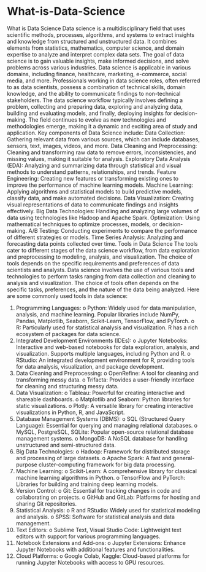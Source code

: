 # What-is-Data-Science
What is Data Science
Data science is a multidisciplinary field that uses scientific methods, processes, algorithms, and systems to extract insights and knowledge from structured and unstructured data. It combines elements from statistics, mathematics, computer science, and domain expertise to analyze and interpret complex data sets. The goal of data science is to gain valuable insights, make informed decisions, and solve problems across various industries.
Data science is applicable in various domains, including finance, healthcare, marketing, e-commerce, social media, and more. Professionals working in data science roles, often referred to as data scientists, possess a combination of technical skills, domain knowledge, and the ability to communicate findings to non-technical stakeholders.
The data science workflow typically involves defining a problem, collecting and preparing data, exploring and analyzing data, building and evaluating models, and finally, deploying insights for decision-making. The field continues to evolve as new technologies and methodologies emerge, making it a dynamic and exciting area of study and application.
Key components of Data Science include:
Data Collection: Gathering relevant data from various sources, which can include databases, sensors, text, images, videos, and more.
Data Cleaning and Preprocessing: Cleaning and transforming raw data to remove errors, inconsistencies, and missing values, making it suitable for analysis.
Exploratory Data Analysis (EDA): Analyzing and summarizing data through statistical and visual methods to understand patterns, relationships, and trends.
Feature Engineering: Creating new features or transforming existing ones to improve the performance of machine learning models.
Machine Learning: Applying algorithms and statistical models to build predictive models, classify data, and make automated decisions.
Data Visualization: Creating visual representations of data to communicate findings and insights effectively.
Big Data Technologies: Handling and analyzing large volumes of data using technologies like Hadoop and Apache Spark.
Optimization: Using mathematical techniques to optimize processes, models, or decision-making.
A/B Testing: Conducting experiments to compare the performance of different strategies or models.
Time Series Analysis: Analyzing and forecasting data points collected over time.
Tools in Data Science
The tools cater to different stages of the data science workflow, from data exploration and preprocessing to modeling, analysis, and visualization. The choice of tools depends on the specific requirements and preferences of data scientists and analysts.
Data science involves the use of various tools and technologies to perform tasks ranging from data collection and cleaning to analysis and visualization. The choice of tools often depends on the specific tasks, preferences, and the nature of the data being analyzed. Here are some commonly used tools in data science:
1.	Programming Languages:
o	Python: Widely used for data manipulation, analysis, and machine learning. Popular libraries include NumPy, Pandas, Matplotlib, Seaborn, Scikit-Learn, TensorFlow, and PyTorch.
o	R: Particularly used for statistical analysis and visualization. R has a rich ecosystem of packages for data science.
2.	Integrated Development Environments (IDEs):
o	Jupyter Notebooks: Interactive and web-based notebooks for data exploration, analysis, and visualization. Supports multiple languages, including Python and R.
o	RStudio: An integrated development environment for R, providing tools for data analysis, visualization, and package development.
3.	Data Cleaning and Preprocessing:
o	OpenRefine: A tool for cleaning and transforming messy data.
o	Trifacta: Provides a user-friendly interface for cleaning and structuring messy data.
4.	Data Visualization:
o	Tableau: Powerful for creating interactive and shareable dashboards.
o	Matplotlib and Seaborn: Python libraries for static visualizations.
o	Plotly: A versatile library for creating interactive visualizations in Python, R, and JavaScript.
5.	Database Management Systems (DBMS):
o	SQL (Structured Query Language): Essential for querying and managing relational databases.
o	MySQL, PostgreSQL, SQLite: Popular open-source relational database management systems.
o	MongoDB: A NoSQL database for handling unstructured and semi-structured data.
6.	Big Data Technologies:
o	Hadoop: Framework for distributed storage and processing of large datasets.
o	Apache Spark: A fast and general-purpose cluster-computing framework for big data processing.
7.	Machine Learning:
o	Scikit-Learn: A comprehensive library for classical machine learning algorithms in Python.
o	TensorFlow and PyTorch: Libraries for building and training deep learning models.
8.	Version Control:
o	Git: Essential for tracking changes in code and collaborating on projects.
o	GitHub and GitLab: Platforms for hosting and sharing Git repositories.
9.	Statistical Analysis:
o	R and RStudio: Widely used for statistical modeling and analysis.
o	SPSS: Software for statistical analysis and data management.
10.	Text Editors:
o	Sublime Text, Visual Studio Code: Lightweight text editors with support for various programming languages.
11.	Notebook Extensions and Add-ons:
o	Jupyter Extensions: Enhance Jupyter Notebooks with additional features and functionalities.
12.	Cloud Platforms:
o	Google Colab, Kaggle: Cloud-based platforms for running Jupyter Notebooks with access to GPU resources.









